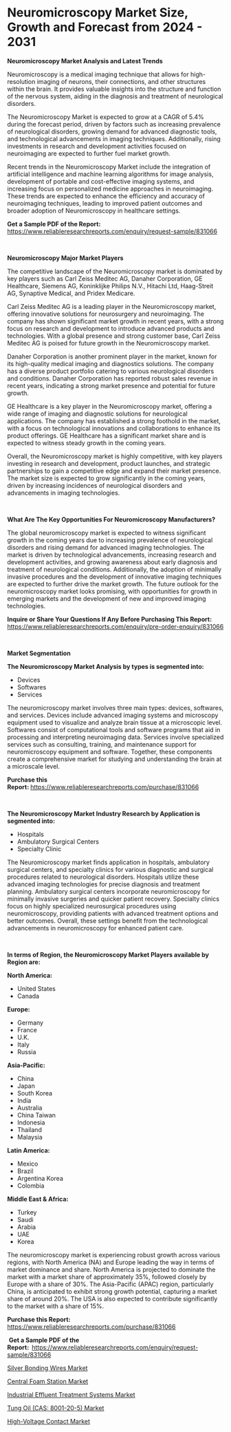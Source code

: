 <p><h1>Neuromicroscopy Market Size, Growth and Forecast from 2024 - 2031</h1></p><p><strong>Neuromicroscopy Market Analysis and Latest Trends</strong></p>
<p><p>Neuromicroscopy is a medical imaging technique that allows for high-resolution imaging of neurons, their connections, and other structures within the brain. It provides valuable insights into the structure and function of the nervous system, aiding in the diagnosis and treatment of neurological disorders.</p><p>The Neuromicroscopy Market is expected to grow at a CAGR of 5.4% during the forecast period, driven by factors such as increasing prevalence of neurological disorders, growing demand for advanced diagnostic tools, and technological advancements in imaging techniques. Additionally, rising investments in research and development activities focused on neuroimaging are expected to further fuel market growth.</p><p>Recent trends in the Neuromicroscopy Market include the integration of artificial intelligence and machine learning algorithms for image analysis, development of portable and cost-effective imaging systems, and increasing focus on personalized medicine approaches in neuroimaging. These trends are expected to enhance the efficiency and accuracy of neuroimaging techniques, leading to improved patient outcomes and broader adoption of Neuromicroscopy in healthcare settings.</p></p>
<p><strong>Get a Sample PDF of the Report:&nbsp;</strong> <a href="https://www.reliableresearchreports.com/enquiry/request-sample/831066">https://www.reliableresearchreports.com/enquiry/request-sample/831066</a></p>
<p>&nbsp;</p>
<p><strong>Neuromicroscopy Major Market Players</strong></p>
<p><p>The competitive landscape of the Neuromicroscopy market is dominated by key players such as Carl Zeiss Meditec AG, Danaher Corporation, GE Healthcare, Siemens AG, Koninklijke Philips N.V., Hitachi Ltd, Haag-Streit AG, Synaptive Medical, and Pridex Medicare.</p><p>Carl Zeiss Meditec AG is a leading player in the Neuromicroscopy market, offering innovative solutions for neurosurgery and neuroimaging. The company has shown significant market growth in recent years, with a strong focus on research and development to introduce advanced products and technologies. With a global presence and strong customer base, Carl Zeiss Meditec AG is poised for future growth in the Neuromicroscopy market.</p><p>Danaher Corporation is another prominent player in the market, known for its high-quality medical imaging and diagnostics solutions. The company has a diverse product portfolio catering to various neurological disorders and conditions. Danaher Corporation has reported robust sales revenue in recent years, indicating a strong market presence and potential for future growth.</p><p>GE Healthcare is a key player in the Neuromicroscopy market, offering a wide range of imaging and diagnostic solutions for neurological applications. The company has established a strong foothold in the market, with a focus on technological innovations and collaborations to enhance its product offerings. GE Healthcare has a significant market share and is expected to witness steady growth in the coming years.</p><p>Overall, the Neuromicroscopy market is highly competitive, with key players investing in research and development, product launches, and strategic partnerships to gain a competitive edge and expand their market presence. The market size is expected to grow significantly in the coming years, driven by increasing incidences of neurological disorders and advancements in imaging technologies.</p></p>
<p>&nbsp;</p>
<p><strong>What Are The Key Opportunities For Neuromicroscopy Manufacturers?</strong></p>
<p><p>The global neuromicroscopy market is expected to witness significant growth in the coming years due to increasing prevalence of neurological disorders and rising demand for advanced imaging technologies. The market is driven by technological advancements, increasing research and development activities, and growing awareness about early diagnosis and treatment of neurological conditions. Additionally, the adoption of minimally invasive procedures and the development of innovative imaging techniques are expected to further drive the market growth. The future outlook for the neuromicroscopy market looks promising, with opportunities for growth in emerging markets and the development of new and improved imaging technologies.</p></p>
<p><strong>Inquire or Share Your Questions If Any Before Purchasing This Report:</strong> <a href="https://www.reliableresearchreports.com/enquiry/pre-order-enquiry/831066">https://www.reliableresearchreports.com/enquiry/pre-order-enquiry/831066</a></p>
<p>&nbsp;</p>
<p><strong>Market Segmentation</strong></p>
<p><strong>The Neuromicroscopy Market Analysis by types is segmented into:</strong></p>
<p><ul><li>Devices</li><li>Softwares</li><li>Services</li></ul></p>
<p><p>The neuromicroscopy market involves three main types: devices, softwares, and services. Devices include advanced imaging systems and microscopy equipment used to visualize and analyze brain tissue at a microscopic level. Softwares consist of computational tools and software programs that aid in processing and interpreting neuroimaging data. Services involve specialized services such as consulting, training, and maintenance support for neuromicroscopy equipment and software. Together, these components create a comprehensive market for studying and understanding the brain at a microscale level.</p></p>
<p><strong>Purchase this Report:&nbsp;</strong><a href="https://www.reliableresearchreports.com/purchase/831066">https://www.reliableresearchreports.com/purchase/831066</a></p>
<p>&nbsp;</p>
<p><strong>The Neuromicroscopy Market Industry Research by Application is segmented into:</strong></p>
<p><ul><li>Hospitals</li><li>Ambulatory Surgical Centers</li><li>Specialty Clinic</li></ul></p>
<p><p>The Neuromicroscopy market finds application in hospitals, ambulatory surgical centers, and specialty clinics for various diagnostic and surgical procedures related to neurological disorders. Hospitals utilize these advanced imaging technologies for precise diagnosis and treatment planning. Ambulatory surgical centers incorporate neuromicroscopy for minimally invasive surgeries and quicker patient recovery. Specialty clinics focus on highly specialized neurosurgical procedures using neuromicroscopy, providing patients with advanced treatment options and better outcomes. Overall, these settings benefit from the technological advancements in neuromicroscopy for enhanced patient care.</p></p>
<p>&nbsp;</p>
<p><strong>In terms of Region, the Neuromicroscopy Market Players available by Region are:</strong></p>
<p>
    <p> <strong> North America: </strong>
        <ul>
            <li>United States</li>
            <li>Canada</li>
        </ul>
        </p> 
    <p> <strong> Europe: </strong>
        <ul>
            <li>Germany</li>
            <li>France</li>
            <li>U.K.</li>
            <li>Italy</li>
            <li>Russia</li>
        </ul>
        </p> 
    <p> <strong> Asia-Pacific: </strong>
        <ul>
            <li>China</li>
            <li>Japan</li>
            <li>South Korea</li>
            <li>India</li>
            <li>Australia</li>
            <li>China Taiwan</li>
            <li>Indonesia</li>
            <li>Thailand</li>
            <li>Malaysia</li>
        </ul>
        </p> 
    <p> <strong> Latin America: </strong>
        <ul>
            <li>Mexico</li>
            <li>Brazil</li>
            <li>Argentina Korea</li>
            <li>Colombia</li>
        </ul>
        </p> 
    <p> <strong> Middle East & Africa: </strong>
        <ul>
            <li>Turkey</li>
            <li>Saudi</li>
            <li>Arabia</li>
            <li>UAE</li>
            <li>Korea</li>
        </ul>
    </p>
    </p>
<p><p>The neuromicroscopy market is experiencing robust growth across various regions, with North America (NA) and Europe leading the way in terms of market dominance and share. North America is projected to dominate the market with a market share of approximately 35%, followed closely by Europe with a share of 30%. The Asia-Pacific (APAC) region, particularly China, is anticipated to exhibit strong growth potential, capturing a market share of around 20%. The USA is also expected to contribute significantly to the market with a share of 15%.</p></p>
<p><strong>Purchase this Report: </strong><a href="https://www.reliableresearchreports.com/purchase/831066">https://www.reliableresearchreports.com/purchase/831066</a></p>
<p>&nbsp;<strong>Get a Sample PDF of the Report:&nbsp;&nbsp;</strong><a href="https://www.reliableresearchreports.com/enquiry/request-sample/831066">https://www.reliableresearchreports.com/enquiry/request-sample/831066</a></p>
<p><strong></strong></p>
<p><p><a href="https://github.com/khansimonweber1lqujlwoz15d/Market-Research-Report-List-1/blob/main/silver-bonding-wires-market.md">Silver Bonding Wires Market</a></p><p><a href="https://issuu.com/reportprime-2/docs/central-foam-station-market-size-2030.pptx">Central Foam Station Market</a></p><p><a href="https://issuu.com/reportprime-2/docs/industrial-effluent-treatment-systems-market-size-">Industrial Effluent Treatment Systems Market</a></p><p><a href="https://github.com/Sherrillcrooksxa8i18ucf2m/Market-Research-Report-List-1/blob/main/tung-oil-cas-8001-20-5-market.md">Tung Oil (CAS: 8001-20-5) Market</a></p><p><a href="https://github.com/derrinmiltonellis35gcl/Market-Research-Report-List-1/blob/main/high-voltage-contact-market.md">High-Voltage Contact Market</a></p></p>